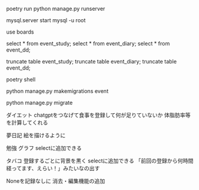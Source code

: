 poetry run python manage.py runserver

mysql.server start
mysql -u root

use boards

select * from event_study;
select * from event_diary;
select * from event_dd;


truncate table event_study;
truncate table event_diary;
truncate table event_dd;


poetry shell

python manage.py makemigrations event

python manage.py migrate



ダイエット
chatgptをつなげて食事を登録して何が足りていないか
体脂肪率等を計算してくれる

夢日記
絵を描けるように

勉強
グラフ
selectに追加できる

タバコ
登録するごとに背景を黒く
selectに追加できる
「前回の登録から何時間経ってます、えらい！」みたいなの出す

Noneを記録なしに
消去・編集機能の追加